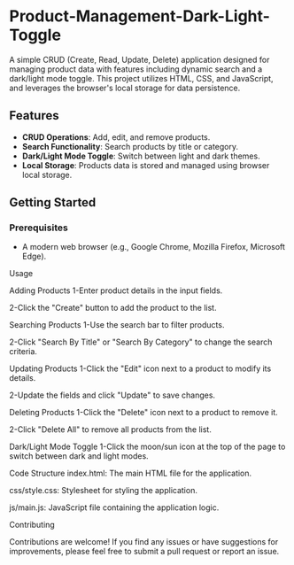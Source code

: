# Product-Management-Dark-Light-Toggle

A simple CRUD (Create, Read, Update, Delete) application designed for managing product data with features including dynamic search and a dark/light mode toggle. This project utilizes HTML, CSS, and JavaScript, and leverages the browser's local storage for data persistence.

## Features

- **CRUD Operations**: Add, edit, and remove products.
- **Search Functionality**: Search products by title or category.
- **Dark/Light Mode Toggle**: Switch between light and dark themes.
- **Local Storage**: Products data is stored and managed using browser local storage.



## Getting Started

### Prerequisites

- A modern web browser (e.g., Google Chrome, Mozilla Firefox, Microsoft Edge).


Usage

Adding Products
  1-Enter product details in the input fields.
  
  2-Click the "Create" button to add the product to the list.

Searching Products
  1-Use the search bar to filter products.
  
  2-Click "Search By Title" or "Search By Category" to change the search criteria.

Updating Products
  1-Click the "Edit" icon next to a product to modify its details.
  
  2-Update the fields and click "Update" to save changes.

Deleting Products
  1-Click the "Delete" icon next to a product to remove it.
  
  2-Click "Delete All" to remove all products from the list.

Dark/Light Mode Toggle
  1-Click the moon/sun icon at the top of the page to switch between dark and light modes.

Code Structure
index.html: The main HTML file for the application.

css/style.css: Stylesheet for styling the application.

js/main.js: JavaScript file containing the application logic.


Contributing

Contributions are welcome! If you find any issues or have suggestions for improvements, please feel free to submit a pull request or report an issue.
